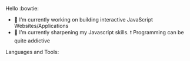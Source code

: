 Hello :bowtie:

- 🔭 I’m currently working on building interactive JavaScript Websites/Applications
- 🌱 I’m currently sharpening my Javascript skills.
:exclamation: Programming can be quite addictive

Languages and Tools: 
<!--
**AsanteWiebers/AsanteWiebers** is a ✨ _special_ ✨ repository because its `README.md` (this file) appears on your GitHub profile.

Here are some ideas to get you started:

- 🔭 I’m currently working on ...
- 🌱 I’m currently learning ...
- 👯 I’m looking to collaborate on ...
- 🤔 I’m looking for help with ...
- 💬 Ask me about ...
- 📫 How to reach me: ...
- 😄 Pronouns: ...
- ⚡ Fun fact: ...
-->
